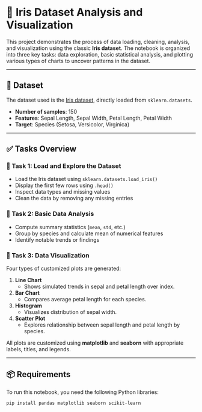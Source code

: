 # 🌸 Iris Dataset Analysis and Visualization

This project demonstrates the process of data loading, cleaning, analysis, and visualization using the classic **Iris dataset**. The notebook is organized into three key tasks: data exploration, basic statistical analysis, and plotting various types of charts to uncover patterns in the dataset.

---

## 📁 Dataset
The dataset used is the [Iris dataset](https://scikit-learn.org/stable/datasets/toy_dataset.html#iris-plants-dataset), directly loaded from `sklearn.datasets`.

- **Number of samples**: 150
- **Features**: Sepal Length, Sepal Width, Petal Length, Petal Width
- **Target**: Species (Setosa, Versicolor, Virginica)

---

## ✅ Tasks Overview

### 🔹 Task 1: Load and Explore the Dataset
- Load the Iris dataset using `sklearn.datasets.load_iris()`
- Display the first few rows using `.head()`
- Inspect data types and missing values
- Clean the data by removing any missing entries

### 🔹 Task 2: Basic Data Analysis
- Compute summary statistics (`mean`, `std`, etc.)
- Group by species and calculate mean of numerical features
- Identify notable trends or findings

### 🔹 Task 3: Data Visualization
Four types of customized plots are generated:

1. **Line Chart**  
   - Shows simulated trends in sepal and petal length over index.
2. **Bar Chart**  
   - Compares average petal length for each species.
3. **Histogram**  
   - Visualizes distribution of sepal width.
4. **Scatter Plot**  
   - Explores relationship between sepal length and petal length by species.

All plots are customized using **matplotlib** and **seaborn** with appropriate labels, titles, and legends.

---

## 📦 Requirements

To run this notebook, you need the following Python libraries:

```bash
pip install pandas matplotlib seaborn scikit-learn
